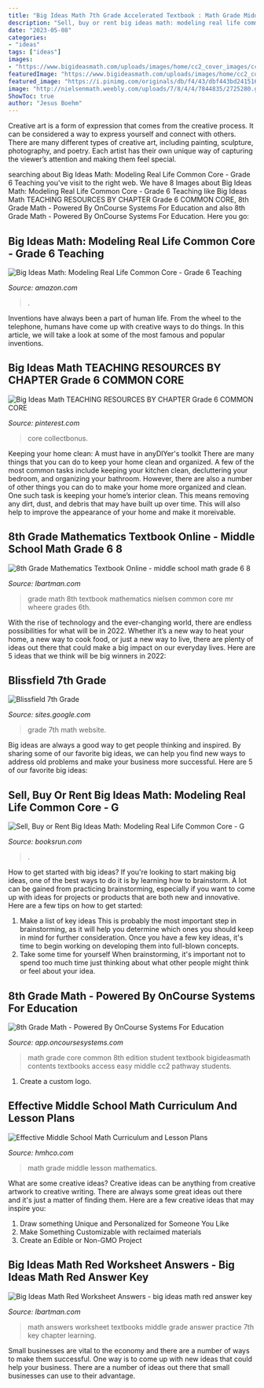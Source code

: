 ```yaml
---
title: "Big Ideas Math 7th Grade Accelerated Textbook : Math Grade Middle Lesson Mathematics"
description: "Sell, buy or rent big ideas math: modeling real life common core"
date: "2023-05-08"
categories:
- "ideas"
tags: ["ideas"]
images:
- "https://www.bigideasmath.com/uploads/images/home/cc2_cover_images/cc2_cvr_blue_te.png"
featuredImage: "https://www.bigideasmath.com/uploads/images/home/cc2_cover_images/cc2_cvr_blue_te.png"
featured_image: "https://i.pinimg.com/originals/db/f4/43/dbf443bd2415162c426e75974aa65a61.jpg"
image: "http://nielsenmath.weebly.com/uploads/7/8/4/4/7844835/2725280.gif?155"
ShowToc: true
author: "Jesus Boehm"
---
```



Creative art is a form of expression that comes from the creative process. It can be considered a way to express yourself and connect with others. There are many different types of creative art, including painting, sculpture, photography, and poetry. Each artist has their own unique way of capturing the viewer’s attention and making them feel special.

	

		
searching about Big Ideas Math: Modeling Real Life Common Core - Grade 6 Teaching you've visit to the right web. We have 8 Images about Big Ideas Math: Modeling Real Life Common Core - Grade 6 Teaching like Big Ideas Math TEACHING RESOURCES BY CHAPTER Grade 6 COMMON CORE, 8th Grade Math - Powered By OnCourse Systems For Education and also 8th Grade Math - Powered By OnCourse Systems For Education. Here you go:
		
    
## Big Ideas Math: Modeling Real Life Common Core - Grade 6 Teaching

<img loading=lazy src="https://images-na.ssl-images-amazon.com/images/I/51vGM2sMt6L._SX218_BO1,204,203,200_QL40_ML2_.jpg" onerror="this.onerror=null;this.src='https://tse3.mm.bing.net/th?id=OIP.f5z-n4TKvtBqgEp0m5KZAgAAAA&amp;pid=15.1';" alt="Big Ideas Math: Modeling Real Life Common Core - Grade 6 Teaching">

_Source: amazon.com_

>. 

	

Inventions have always been a part of human life. From the wheel to the telephone, humans have come up with creative ways to do things. In this article, we will take a look at some of the most famous and popular inventions.

    
## Big Ideas Math TEACHING RESOURCES BY CHAPTER Grade 6 COMMON CORE

<img loading=lazy src="https://i.pinimg.com/originals/db/f4/43/dbf443bd2415162c426e75974aa65a61.jpg" onerror="this.onerror=null;this.src='https://tse2.mm.bing.net/th?id=OIP.TZroPwk5Ja1ER5HLy_MzJAHaJ3&amp;pid=15.1';" alt="Big Ideas Math TEACHING RESOURCES BY CHAPTER Grade 6 COMMON CORE">

_Source: pinterest.com_

>core collectbonus. 

	

Keeping your home clean: A must have in anyDIYer's toolkit
There are many things that you can do to keep your home clean and organized. A few of the most common tasks include keeping your kitchen clean, decluttering your bedroom, and organizing your bathroom. However, there are also a number of other things you can do to make your home more organized and clean. One such task is keeping your home’s interior clean. This means removing any dirt, dust, and debris that may have built up over time. This will also help to improve the appearance of your home and make it moreivable.

    
## 8th Grade Mathematics Textbook Online - Middle School Math Grade 6 8

<img loading=lazy src="http://nielsenmath.weebly.com/uploads/7/8/4/4/7844835/2725280.gif?155" onerror="this.onerror=null;this.src='https://tse4.mm.bing.net/th?id=OIP.SmzZsS5xvDT4NMxdvp5D8wHaJ2&amp;pid=15.1';" alt="8th Grade Mathematics Textbook Online - middle school math grade 6 8">

_Source: lbartman.com_

>grade math 8th textbook mathematics nielsen common core mr wheere grades 6th. 

	

With the rise of technology and the ever-changing world, there are endless possibilities for what will be in 2022. Whether it’s a new way to heat your home, a new way to cook food, or just a new way to live, there are plenty of ideas out there that could make a big impact on our everyday lives. Here are 5 ideas that we think will be big winners in 2022: 

    
## Blissfield 7th Grade

<img loading=lazy src="https://images1.searchub.com/big-ideas-math-common-core-student-edition-red-2014.jpg" onerror="this.onerror=null;this.src='https://tse4.mm.bing.net/th?id=OIP.NOABfhlzmxyUWtryYFtsZAHaI1&amp;pid=15.1';" alt="Blissfield 7th Grade">

_Source: sites.google.com_

>grade 7th math website. 

	

Big ideas are always a good way to get people thinking and inspired. By sharing some of our favorite big ideas, we can help you find new ways to address old problems and make your business more successful. Here are 5 of our favorite big ideas: 

    
## Sell, Buy Or Rent Big Ideas Math: Modeling Real Life Common Core - G

<img loading=lazy src="https://booksrun.com/image-loader/350/https:__m.media-amazon.com_images_I_51TlJj4OZFL.jpg" onerror="this.onerror=null;this.src='https://tse4.mm.bing.net/th?id=OIP.CidclyNm3R603KGWAZBuEAAAAA&amp;pid=15.1';" alt="Sell, Buy or Rent Big Ideas Math: Modeling Real Life Common Core - G">

_Source: booksrun.com_

>. 

	

How to get started with big ideas?
If you're looking to start making big ideas, one of the best ways to do it is by learning how to brainstorm. A lot can be gained from practicing brainstorming, especially if you want to come up with ideas for projects or products that are both new and innovative. Here are a few tips on how to get started: 
1. Make a list of key ideas 
This is probably the most important step in brainstorming, as it will help you determine which ones you should keep in mind for further consideration. Once you have a few key ideas, it's time to begin working on developing them into full-blown concepts. 
2. Take some time for yourself 
When brainstorming, it's important not to spend too much time just thinking about what other people might think or feel about your idea.

    
## 8th Grade Math - Powered By OnCourse Systems For Education

<img loading=lazy src="https://www.bigideasmath.com/uploads/images/home/cc2_cover_images/cc2_cvr_blue_te.png" onerror="this.onerror=null;this.src='https://tse2.mm.bing.net/th?id=OIP.yyoqCwU3ovwJevh-s7XKrgHaJo&amp;pid=15.1';" alt="8th Grade Math - Powered By OnCourse Systems For Education">

_Source: app.oncoursesystems.com_

>math grade core common 8th edition student textbook bigideasmath contents textbooks access easy middle cc2 pathway students. 

	

1. Create a custom logo.

    
## Effective Middle School Math Curriculum And Lesson Plans

<img loading=lazy src="http://www.hmhco.com/~/media/sites/home/education/disciplines/mathematics/elementary/go-math/go-math-grade6.jpg" onerror="this.onerror=null;this.src='https://tse1.mm.bing.net/th?id=OIP.kwcZ6ovafOUlJW7MkbQavwHaLH&amp;pid=15.1';" alt="Effective Middle School Math Curriculum and Lesson Plans">

_Source: hmhco.com_

>math grade middle lesson mathematics. 

	

What are some creative ideas?
Creative ideas can be anything from creative artwork to creative writing. There are always some great ideas out there and it's just a matter of finding them. Here are a few creative ideas that may inspire you:
1. Draw something Unique and Personalized for Someone You Like
2. Make Something Customizable with reclaimed materials
3. Create an Edible or Non-GMO Project

    
## Big Ideas Math Red Worksheet Answers - Big Ideas Math Red Answer Key

<img loading=lazy src="http://www.hmhco.com/~/media/sites/home/education/disciplines/mathematics/elementary/big-ideas-math/118759-regular-pathway.jpg?lau003den" onerror="this.onerror=null;this.src='https://tse2.mm.bing.net/th?id=OIP.ZssKZ5hAPrcwufH71bnM1AHaDq&amp;pid=15.1';" alt="Big Ideas Math Red Worksheet Answers - big ideas math red answer key">

_Source: lbartman.com_

>math answers worksheet textbooks middle grade answer practice 7th key chapter learning. 

	

Small businesses are vital to the economy and there are a number of ways to make them successful. One way is to come up with new ideas that could help your business. There are a number of ideas out there that small businesses can use to their advantage.

